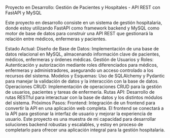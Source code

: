 Proyecto en Desarrollo: Gestión de Pacientes y Hospitales - API REST con FastAPI y MySQL

Este proyecto en desarrollo consiste en un sistema de gestión hospitalaria, donde estoy utilizando FastAPI como framework backend y MySQL como motor de base de datos para construir una API REST que gestionará la relación entre médicos, enfermeras y pacientes.

Estado Actual:
Diseño de Base de Datos: Implementación de una base de datos relacional en MySQL, almacenando información clave de pacientes, médicos, enfermeras y órdenes médicas.
Gestión de Usuarios y Roles: Autenticación y autorización mediante roles diferenciados para médicos, enfermeras y administradores, asegurando un acceso controlado a los recursos del sistema.
Modelos y Esquemas: Uso de SQLAlchemy y Pydantic para manejar la validación de datos y la interacción con la base de datos.
Operaciones CRUD: Implementación de operaciones CRUD para la gestión de usuarios, pacientes y tareas de enfermería.
Rutas API: Desarrollo de rutas RESTful para interactuar con la base de datos y los distintos módulos del sistema.
Próximos Pasos:
Frontend: Integración de un frontend para convertir la API en una aplicación web completa. El frontend se conectará a la API para gestionar la interfaz de usuario y mejorar la experiencia de usuario.
Este proyecto es una muestra de mi capacidad para desarrollar soluciones backend robustas y escalables, y estoy en proceso de completarlo para ofrecer una aplicación integral para la gestión hospitalaria.
